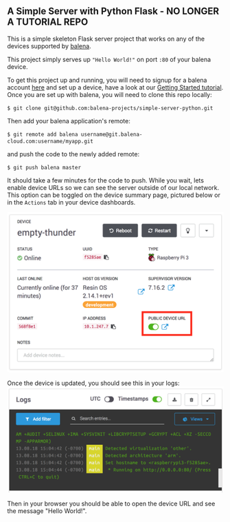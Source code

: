 ## A Simple Server with Python Flask - NO LONGER A TUTORIAL REPO

This is a simple skeleton Flask server project that works on any of the devices supported by [balena][balena-link].

This project simply serves up `"Hello World!"` on port `:80` of your balena device.

To get this project up and running, you will need to signup for a balena account [here][signup-page] and set up a device, have a look at our [Getting Started tutorial][gettingStarted-link]. Once you are set up with balena, you will need to clone this repo locally:
```
$ git clone git@github.com:balena-projects/simple-server-python.git
```
Then add your balena application's remote:
```
$ git remote add balena username@git.balena-cloud.com:username/myapp.git
```
and push the code to the newly added remote:
```
$ git push balena master
```
It should take a few minutes for the code to push. While you wait, lets enable device URLs so we can see the server outside of our local network. This option can be toggled on the device summary page, pictured below or in the `Actions` tab in your device dashboards.

![Enable device URL](/img/enable-public-URLs.png)

Once the device is updated, you should see this in your logs:
![log output](/img/log-output.png)

Then in your browser you should be able to open the device URL and see the message "Hello World!".


[balena-link]:https://balena.io/
[signup-page]:https://dashboard.balena-cloud.com/signup
[gettingStarted-link]:http://balena.io/docs/learn/getting-started/
